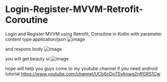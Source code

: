 # Login-Register-MVVM-Retrofit-Coroutine
Login and Register MVVM using Retrofit, Coroutine in Kotlin
with parameter content type application/json
![image](https://user-images.githubusercontent.com/28746063/177036231-2093a843-436c-450f-8866-661318fa5710.png)

and respons body 
![image](https://user-images.githubusercontent.com/28746063/177036252-acbfde1b-393b-4042-88ee-7a8b6a1925eb.png)

you will get beauty ui 
![image](https://user-images.githubusercontent.com/28746063/177036322-350e7848-b714-43da-8eec-40825dca734f.png)

hope will help you guys come to my youtube channel if you need android tutorial 
https://www.youtube.com/channel/UCb6cDn7SvAnwg2nffGRS1Cw
